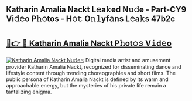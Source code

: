 ## Katharin Amalia Nackt L𝚎a𝚔ed N𝚞𝚍e - Part-CY9 Vi𝚍𝚎o P𝚑𝚘tos - H𝚘𝚝 O𝚗𝚕yf𝚊ns L𝚎a𝚔s 47b2c

# <h2><a href="http://kfaz57c.oniu.top/?m=Katharin+Amalia+Nackt">🔗👉 🔴 Katharin Amalia Nackt P𝚑ot𝚘𝚜 V𝚒d𝚎o</a></h2>

[![Katharin Amalia Nackt Nu𝚍e𝚜](https://i.imgur.com/0qMVB7G.gif)](http://kfaz57c.oniu.top/?m=Katharin+Amalia+Nackt)
Digital media artist and amusement provider Katharin Amalia Nackt, recognized for disseminating dance and lifestyle content through trending choreographies and short films. The public persona of Katharin Amalia Nackt is defined by its warm and approachable energy, but the mysteries of his private life remain a tantalizing enigma.  
